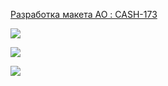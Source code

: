 [Разработка макета АО : CASH-173](https://yt.surgutneftegas.ru:4443/issue/CASH-173)

![](msedge_UxOrQcGuxj.png)

![](msedge_DuDtv1iHAf.png)

![](Pasted%20image%2020250728135619.png)




